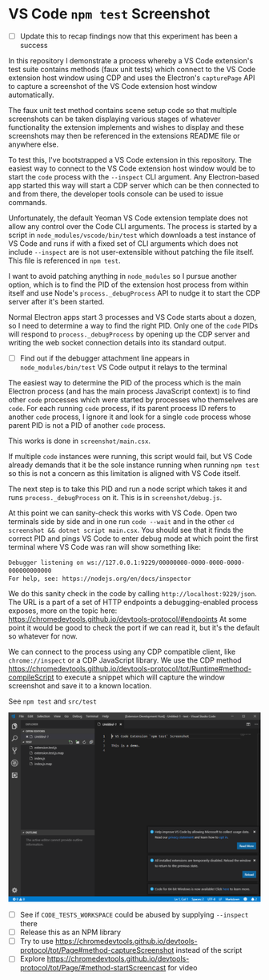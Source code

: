 # VS Code `npm test` Screenshot

- [ ] Update this to recap findings now that this experiment has been a success

In this repository I demonstrate a process whereby a VS Code extension's test suite contains methods (faux unit tests)
which connect to the VS Code extension host window using CDP and uses the Electron's `capturePage` API to capture a
screenshot of the VS Code extension host window automatically.

The faux unit test method contains scene setup code so that multiple screenshots can be taken displaying various stages
of whatever functionality the extension implements and wishes to display and these screenshots may then be referenced in
the extensions README file or anywhere else.

To test this, I've bootstrapped a VS Code extension in this repository. The easiest way to connect to the VS Code extension
host window would be to start the `code` process with the `--inspect` CLI argument. Any Electron-based app started this way
will start a CDP server which can be then connected to and from there, the developer tools console can be used to issue
commands.

Unfortunately, the default Yeoman VS Code extension template does not allow any control over the Code CLI arguments. The
process is started by a script in `node_modules/vscode/bin/test` which downloads a test instance of VS Code and runs if with
a fixed set of CLI arguments which does not include `--inspect` are is not user-extensible without patching the file itself.
This file is referenced in `npm test`.

I want to avoid patching anything in `node_modules` so I pursue another option, which is to find the PID of the extension
host process from within itself and use Node's `process._debugProcess` API to nudge it to start the CDP server after it's
been started.

Normal Electron apps start 3 processes and VS Code starts about a dozen, so I need to determine a way to find the right PID.
Only one of the `code` PIDs will respond to `process._debugProcess` by opening up the CDP server and writing the web socket
connection details into its standard output.

- [ ] Find out if the debugger attachment line appears in `node_modules/bin/test` VS Code output it relays to the terminal

The easiest way to determine the PID of the process which is the main Electron process (and has the main process JavaScript
context) is to find other `code` processes which were started by processes who themselves are `code`. For each running `code`
process, if its parent process ID refers to another `code` process, I ignore it and look for a single `code` process whose
parent PID is not a PID of another `code` process.

This works is done in `screenshot/main.csx`.

If multiple `code` instances were running, this script would fail, but VS Code already demands that it be the sole instance
running when running `npm test` so this is not a concern as this limitation is aligned with VS Code itself.

The next step is to take this PID and run a node script which takes it and runs `process._debugProcess` on it.
This is in `screenshot/debug.js`.

At this point we can sanity-check this works with VS Code. Open two terminals side by side and in one run `code --wait` and
in the other `cd screenshot && dotnet script main.csx`. You should see that it finds the correct PID and pings VS Code to
enter debug mode at which point the first terminal where VS Code was ran will show something like:

```
Debugger listening on ws://127.0.0.1:9229/00000000-0000-0000-0000-000000000000
For help, see: https://nodejs.org/en/docs/inspector
```

We do this sanity check in the code by calling `http://localhost:9229/json`.
The URL is a part of a set of HTTP endpoints a debugging-enabled process exposes, more on the topic here:
https://chromedevtools.github.io/devtools-protocol/#endpoints
At some point it would be good to check the port if we can read it, but it's the default so whatever for now.

We can connect to the process using any CDP compatible client, like `chrome://inspect` or a CDP JavaScript library.
We use the CDP method https://chromedevtools.github.io/devtools-protocol/tot/Runtime#method-compileScript to execute a
snippet which will capture the window screenshot and save it to a known location.

See `npm test` and `src/test`

![](screenshot.png)

- [ ] See if `CODE_TESTS_WORKSPACE` could be abused by supplying `--inspect` there
- [ ] Release this as an NPM library
- [ ] Try to use https://chromedevtools.github.io/devtools-protocol/tot/Page#method-captureScreenshot instead of the script
- [ ] Explore https://chromedevtools.github.io/devtools-protocol/tot/Page/#method-startScreencast for video
